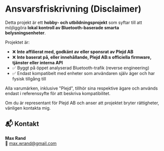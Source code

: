 # Ansvarsfriskrivning (Disclaimer)

Detta projekt är ett **hobby- och utbildningsprojekt** som syftar till att möjliggöra **lokal kontroll av Bluetooth-baserade smarta belysningsenheter**.

Projektet är:
- ❌ **Inte affilierat med, godkänt av eller sponsrat av Plejd AB**
- ❌ **Inte baserat på, eller innehållande, Plejd AB:s officiella firmware, tjänster eller interna API**
- ✅ Byggt på öppet analyserad Bluetooth-trafik (reverse engineering)
- ✅ Endast kompatibelt med enheter som användaren själv äger och har fysisk tillgång till

Alla varumärken, inklusive "Plejd", tillhör sina respektive ägare och används endast i referenssyfte för att beskriva kompatibilitet.

Om du är representant för Plejd AB och anser att projektet bryter rättigheter, vänligen kontakta mig. 

## 📬 Kontakt

**Max Rand**  
📧 [max.wrand@gmail.com](mailto:max.wrand@gmail.com)
